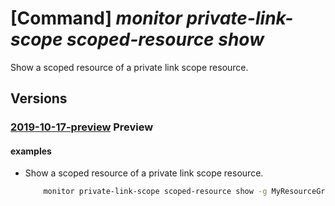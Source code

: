# [Command] _monitor private-link-scope scoped-resource show_

Show a scoped resource of a private link scope resource.

## Versions

### [2019-10-17-preview](/Resources/mgmt-plane/L3N1YnNjcmlwdGlvbnMve30vcmVzb3VyY2Vncm91cHMve30vcHJvdmlkZXJzL21pY3Jvc29mdC5pbnNpZ2h0cy9wcml2YXRlbGlua3Njb3Blcy97fS9zY29wZWRyZXNvdXJjZXMve30=/2019-10-17-preview.xml) **Preview**

<!-- mgmt-plane /subscriptions/{}/resourcegroups/{}/providers/microsoft.insights/privatelinkscopes/{}/scopedresources/{} 2019-10-17-preview -->

#### examples

- Show a scoped resource of a private link scope resource.
    ```bash
        monitor private-link-scope scoped-resource show -g MyResourceGroup -n MyName --scope-name MyScope
    ```
